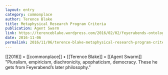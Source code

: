 ```yaml
---
layout: entry
category: commonplace
author: Terence Blake
title: Metaphysical Research Program Criteria
publication: Agent Swarm
link: https://terenceblake.wordpress.com/2016/02/02/feyerabends-ontology-pluralist-diachronic-apophatic-empirical-and-democratic/
date: 2016-11-06
permalink: 2016/11/06/terence-blake-metaphysical-research-program-criteria
---
```


[[2016]] • [[commonplace]] • [[Terence Blake]] • [[Agent Swarm]]
 
"Pluralism, empiricism, diachronicity, apophaticism, democracy. These he gets from Feyerabend’s later philosophy."
